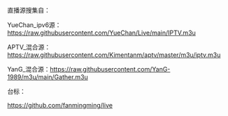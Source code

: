 直播源搜集自：

YueChan_ipv6源：https://raw.githubusercontent.com/YueChan/Live/main/IPTV.m3u

APTV_混合源：https://raw.githubusercontent.com/Kimentanm/aptv/master/m3u/iptv.m3u

YanG_混合源：https://raw.githubusercontent.com/YanG-1989/m3u/main/Gather.m3u


台标：

https://github.com/fanmingming/live
